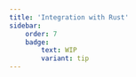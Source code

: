 ```yaml
---
title: 'Integration with Rust'
sidebar:
    order: 7
    badge:
        text: WIP
        variant: tip
---
```

